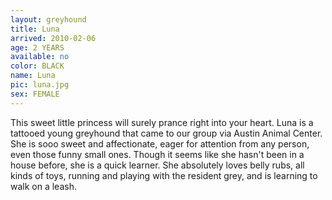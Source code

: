 ```yaml
---
layout: greyhound
title: Luna
arrived: 2010-02-06
age: 2 YEARS
available: no
color: BLACK
name: Luna
pic: luna.jpg
sex: FEMALE
---
```


This sweet little princess will surely prance right into your heart.  Luna is a tattooed young greyhound that came to
our group via Austin Animal Center.  She is sooo sweet and affectionate, eager for attention from any person, even those
funny small ones.  Though it seems like she hasn't been in a house before, she is a quick learner. She absolutely loves
belly rubs, all kinds of toys, running and playing with the resident grey, and is learning to walk on a leash.
